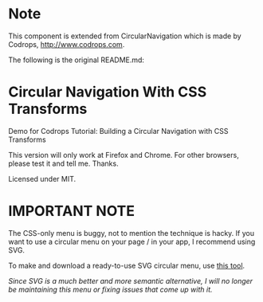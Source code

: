 Note
==============================================
This component is extended from CircularNavigation which is made by Codrops, http://www.codrops.com.

The following is the original README.md:


Circular Navigation With CSS Transforms
===============================================

Demo for Codrops Tutorial: Building a Circular Navigation with CSS Transforms

This version will only work at Firefox and Chrome. For other browsers, please test it and tell me. Thanks.

Licensed under MIT.

# IMPORTANT NOTE

The CSS-only menu is buggy, not to mention the technique is hacky. If you want to use a circular menu on your page / in your app, I recommend using SVG.

To make and download a ready-to-use SVG circular menu, use [this tool](http://sarasoueidan.com/tools/circulus).

*Since SVG is a much better and more semantic alternative, I will no longer be maintaining this menu or fixing issues that come up with it.*
